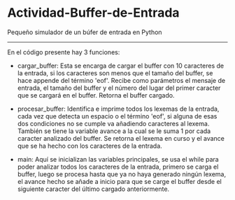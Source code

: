 # Actividad-Buffer-de-Entrada
Pequeño simulador de un búfer de entrada en Python

---

En el código presente hay 3 funciones:

- cargar_buffer: Esta se encarga de cargar el buffer con 10 caracteres de la entrada, si los caracteres son menos que el tamaño del buffer, se hace appende del término 'eof'. Recibe como parámetros el mensaje de entrada, el tamaño del buffer y el número del lugar del primer caracter que se cargará en el buffer. Retorna el buffer cargado.

- procesar_buffer: Identifica e imprime todos los lexemas de la entrada, cada vez que detecta un espacio o el término 'eof', si alguna de esas dos condiciones no se cumple va añadiendo caracteres al lexema. También se tiene la variable avance a la cual se le suma 1 por cada caracter analizado del buffer. Se retorna el lexema en curso y el avance que se ha hecho con los caracteres de la entrada.

- main: Aquí se inicializan las variables principales, se usa el while para poder analizar todos los caracteres de la entrada, primero se carga el buffer, luego se procesa hasta que ya no haya generado ningún lexema, el avance hecho se añade a inicio para que se carge el buffer desde el siguiente caracter del último cargado anteriormente.


